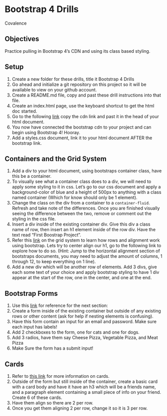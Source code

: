 # Bootstrap 4 Drills
Covalence

## Objectives
Practice pulling in Bootstrap 4’s CDN and using its class based styling.

## Setup

 1. Create a new folder for these drills, title it Bootstrap 4 Drills
 2. Go ahead and initialize a git repository on this project so it will be available to view on your github account.
 3. Create a README.md file, copy and past these drill instructions into that file.
 4. Create an index.html page, use the keyboard shortcut to get the html doc started.
 5. Go to the following [link](https://getbootstrap.com/docs/4.0/getting-started/introduction/) copy the cdn link and past it in the head of your html document.
 6. You now have connected the bootstrap cdn to your project and can begin using Bootstrap 4! Hooray.
 7. Add a styles.css document, link it to your html document AFTER the bootstrap link.

## Containers and the Grid System

 1. Add a div to your html document, using bootstraps container class, have this be a container.
 2. To visually see what a container class does to a div, we will need to apply some styling to it in css. Let’s go to our css document and apply a background-color of blue and a height of 500px to anything with a class named container (Which for know should only be 1 element).
 3. Change the class on the div from a container to a `container-fluid`. Refresh and take note of the differences. Once you are finished visually seeing the difference between the two, remove or comment out the styling in the css file.
 4. Insert a div inside of the existing container div. Give this div a class name of row, then insert an h1 element inside of the row div. Have the text read “First Boostrap Project”.
 5. Refer this [link](https://getbootstrap.com/docs/4.0/layout/grid/) on the grid system to learn how rows and alignment work using bootstrap. Lets try to center align our h1, go to the following link to explore how to do so. (Hint: Jump to the horizontal alignment section of bootstraps documents, you may need to adjust the amount of columns, 1 through 12, to keep everything on 1 line).
 6. Add a new div which will be another row of elements. Add 3 divs, give each some text of your choice and apply bootstrap styling to have 1 div appear at the start of the row, one in the center, and one at the end.

## Bootstrap Forms

 1. Use this [link](https://getbootstrap.com/docs/4.0/components/forms/) for reference for the next section:
 2. Create a form inside of the existing container but outside of any existing rows or other content (ask for help if nesting elements is confusing).
 3. Have this form contain an input for an email and password. Make sure each input has labels!
 4. Add 2 checkboxes to the form, one for cats and one for dogs.
 5. Add 3 radios, have them say Cheese Pizza, Vegetable Pizza, and Meat Pizza
 6. Make Sure the form has a submit input!

## Cards

 1. Refer to [this link](https://getbootstrap.com/docs/4.0/components/card/) for more information on cards.
 2. Outside of the form but still inside of the container, create a basic card with a card body and have it have an h3 which will be a friends name, and a paragraph element containing a small piece of info on your friend. Create 6 of these cards.
 3. Have them align so there are 2 per row.
 4. Once you get them aligning 2 per row, change it so it is 3 per row.